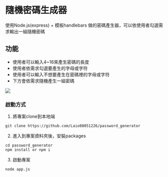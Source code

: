 # 隨機密碼生成器

使用Node.js(express) + 模板handlebars 做的密碼產生器，可以依使用者勾選需求輸出一組隨機密碼

## 功能

* 使用者可以輸入4~16來產生密碼的長度
* 使用者依需求勾選要產生的字母或字符
* 使用者可以輸入不想要產生在密碼裡的字母或字符
* 下方會依需求隨機產生一組密碼

![](https://i.imgur.com/FVHm6iv.png)


### 啟動方式
1. 將專案clone到本地端
```
git clone https://github.com/Laio08051226/password_generator
```
2. 進入到專案資料夾後，安裝packages
```
cd password_generator
npm install or npm i
```
3. 啟動專案
```
node app.js
```
